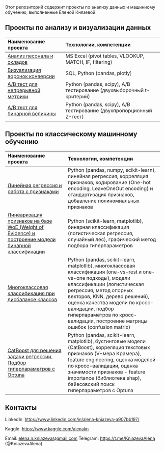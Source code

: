 Этот репозиторий содержит проекты по анализу данных и машинному обучению, выполненные Еленой Князевой.

## Проекты по анализу и визуализации данных

| Наименование проекта          | Технологии, компетенции    |
| :---                          | :---          |
| [Анализ песонала и окладов](https://github.com/ElenaNKn/portfolio_rus/blob/master/project_excel/description.md)  | MS Excel (pivot tables, VLOOKUP, MATCH, IF, filtering)      |
| [Визуализация воронок конверсии](https://github.com/ElenaNKn/portfolio_rus/tree/master/project_sql_plotly/description.md)  | SQL, Python (pandas, plotly)    |
| [A/B тест для непрерывной метрики](https://github.com/ElenaNKn/portfolio_rus/tree/master/project_ab_test_continuous_metrics/description.md)  | Python (pandas, scipy), A/B тестирование (двухвыборочный t-критерий)    |
| [A/B тест для бинарной величины](https://github.com/ElenaNKn/portfolio_rus/tree/master/project_ab_test_bernoulli_variable/description.md)  | Python (pandas, scipy), A/B тестирование (двухпропорционный Z-тест)    |

## Проекты по классическому машинному обучению

| Наименование проекта          | Технологии, компетенции    |
| :---                          | :---          |
| [Линейная регрессия и работа с признаками](https://github.com/ElenaNKn/portfolio_rus/blob/master/project_linear_regression/description.md)  | Python (pandas, numpy, scikit-learn), линейная регрессия, корреляция признаков, кодирование (One-hot encoding, LeaveOneOut encoding) и стандартизация признаков, добавление полиномиальных признаков    |
| [Линеаризация признаков на базе WoE (Weight of Evidence) и построение модели бинарной классификации](https://github.com/ElenaNKn/portfolio_rus/blob/master/project_features_linearization_woe/description.md)  | Python (scikit-learn, matplotlib), бинарная классификация (логистическая регрессия, случайный лес), графический метод подбора гиперпараметров      |
| [Многоклассовая классификация при дисбалансе классов](https://github.com/ElenaNKn/portfolio_rus/blob/master/project_multiclass_classification/description.md)  | Python (pandas, scikit-learn, matplotlib), многоклассовая классификация (one-vs-rest и one-vs-one подходы), модели классификации (логистическая регрессия, метод опорных векторов, KNN, дерево решений), оценка качества модели по кросс-валидации, подбор гиперпараметров по кросс-валидации, построение матрицы ошибок (confusion matrix)       |
| [CatBoost для решения задачи регрессии. Подбор гиперпараметров с Optuna](https://github.com/ElenaNKn/portfolio_rus/blob/master/project_hyperparameters_tuning/description.md)  | Python (pandas, scikit-learn, matplotlib), бустинговые модели (CatBoost), корреляция текстовых признаков (V-мера Крамера), feature engineering, оценка моделей по кросс-валидации, оценка значимости признаков - feature importance (библиотека shap), байесовский поиск гиперпараметров с Optuna     |

## Контакты

LinkedIn: https://www.linkedin.com/in/alena-kniazeva-a907bb197/ 

Kaggle: https://www.kaggle.com/alenakn

Email: elena.n.kniazeva@gmail.com       Telegram: https://t.me/KniazevaAlena  (@KniazevaAlena)